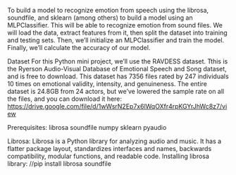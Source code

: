 To build a model to recognize emotion from speech using the librosa, soundfile, and sklearn (among others) to build a model using an MLPClassifier. This will be able to recognize emotion from sound files. We will load the data, extract features from it, then split the dataset into training and testing sets. Then, we’ll initialize an MLPClassifier and train the model. Finally, we’ll calculate the accuracy of our model.

Dataset For this Python mini project, we’ll use the RAVDESS dataset. Tthis is the Ryerson Audio-Visual Database of Emotional Speech and Song dataset, and is free to download. This dataset has 7356 files rated by 247 individuals 10 times on emotional validity, intensity, and genuineness. The entire dataset is 24.8GB from 24 actors, but we’ve lowered the sample rate on all the files, and you can download it here: https://drive.google.com/file/d/1wWsrN2Ep7x6lWqOXfr4rpKGYrJhWc8z7/view

Prerequisites:
librosa
soundfile
numpy
sklearn
pyaudio

Librosa:
Librosa is a Python library for analyzing audio and music. It has a flatter package layout, standardizes interfaces and names, backwards compatibility, modular functions, and readable code.
Installing librosa library:
//pip install librosa soundfile
